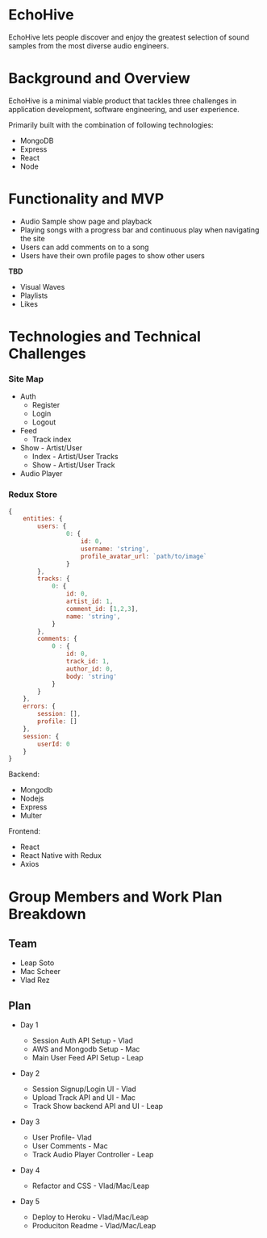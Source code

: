 # EchoHive 

EchoHive lets people discover and enjoy the greatest selection of sound samples from the most diverse audio engineers. 

# Background and Overview

EchoHive is a minimal viable product that tackles three challenges in application development, software engineering, and user experience.

Primarily built with the combination of following technologies: 

+ MongoDB
+ Express
+ React
+ Node

# Functionality and MVP

+ Audio Sample show page and playback
+ Playing songs with a progress bar and continuous play when navigating the site
+ Users can add comments on to a song
+ Users have their own profile pages to show other users

**TBD**

+ Visual Waves
+ Playlists
+ Likes

# Technologies and Technical Challenges

### Site Map

+ Auth
    + Register
    + Login
    + Logout
+ Feed
    + Track index
+ Show - Artist/User
    + Index - Artist/User Tracks
    + Show - Artist/User Track
+ Audio Player

### Redux Store

```js
{
    entities: {
        users: { 
                0: {
                    id: 0,
                    username: 'string',
                    profile_avatar_url: `path/to/image`
                }
        },
        tracks: {
            0: {
                id: 0,
                artist_id: 1,
                comment_id: [1,2,3],
                name: 'string',
            }
        },
        comments: {
            0 : {
                id: 0,
                track_id: 1,
                author_id: 0,
                body: 'string'
            }
        }
    },
    errors: {
        session: [],
        profile: []
    },
    session: {
        userId: 0
    }
}
```

Backend: 

+ Mongodb
+ Nodejs
+ Express
+ Multer

Frontend:

+ React
+ React Native with Redux
+ Axios 

# Group Members and Work Plan Breakdown

## Team 

+ Leap Soto
+ Mac Scheer
+ Vlad Rez

## Plan

+ Day 1
    + Session Auth API Setup - Vlad
    + AWS and Mongodb Setup - Mac
    + Main User Feed API Setup - Leap

+ Day 2
   + Session Signup/Login UI - Vlad
   + Upload Track API and UI - Mac
   + Track Show backend API and UI - Leap

+ Day 3
    + User Profile- Vlad
    + User Comments - Mac
    + Track Audio Player Controller - Leap

+ Day 4
    + Refactor and CSS - Vlad/Mac/Leap

+ Day 5
    + Deploy to Heroku - Vlad/Mac/Leap
    + Produciton Readme - Vlad/Mac/Leap
